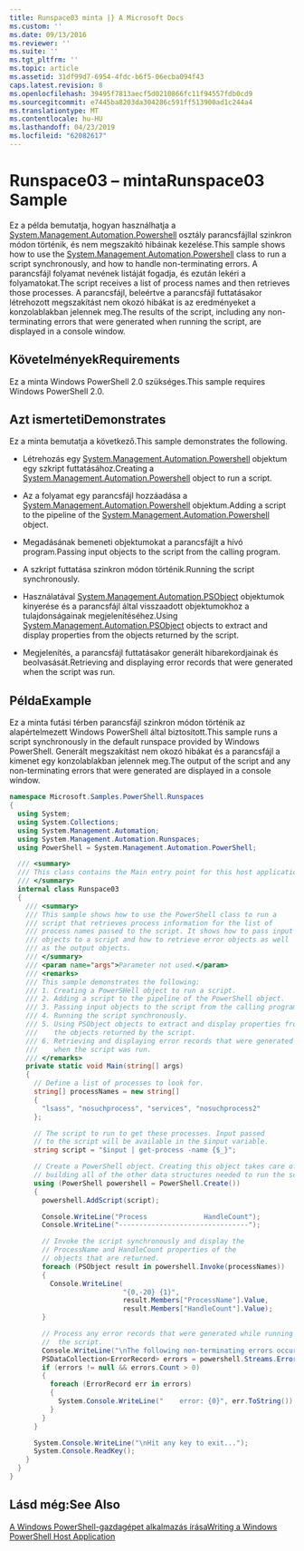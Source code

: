 ```yaml
---
title: Runspace03 minta |} A Microsoft Docs
ms.custom: ''
ms.date: 09/13/2016
ms.reviewer: ''
ms.suite: ''
ms.tgt_pltfrm: ''
ms.topic: article
ms.assetid: 31df99d7-6954-4fdc-b6f5-06ecba094f43
caps.latest.revision: 8
ms.openlocfilehash: 39495f7813aecf5d0210866fc11f94557fdb0cd9
ms.sourcegitcommit: e7445ba8203da304286c591ff513900ad1c244a4
ms.translationtype: MT
ms.contentlocale: hu-HU
ms.lasthandoff: 04/23/2019
ms.locfileid: "62082617"
---
```

# <a name="runspace03-sample"></a><span data-ttu-id="6b1e1-102">Runspace03 – minta</span><span class="sxs-lookup"><span data-stu-id="6b1e1-102">Runspace03 Sample</span></span>

<span data-ttu-id="6b1e1-103">Ez a példa bemutatja, hogyan használhatja a [System.Management.Automation.Powershell](/dotnet/api/system.management.automation.powershell) osztály parancsfájllal szinkron módon történik, és nem megszakító hibáinak kezelése.</span><span class="sxs-lookup"><span data-stu-id="6b1e1-103">This sample shows how to use the [System.Management.Automation.Powershell](/dotnet/api/system.management.automation.powershell) class to run a script synchronously, and how to handle non-terminating errors.</span></span> <span data-ttu-id="6b1e1-104">A parancsfájl folyamat nevének listáját fogadja, és ezután lekéri a folyamatokat.</span><span class="sxs-lookup"><span data-stu-id="6b1e1-104">The script receives a list of process names and then retrieves those processes.</span></span> <span data-ttu-id="6b1e1-105">A parancsfájl, beleértve a parancsfájl futtatásakor létrehozott megszakítást nem okozó hibákat is az eredményeket a konzolablakban jelennek meg.</span><span class="sxs-lookup"><span data-stu-id="6b1e1-105">The results of the script, including any non-terminating errors that were generated when running the script, are displayed in a console window.</span></span>

## <a name="requirements"></a><span data-ttu-id="6b1e1-106">Követelmények</span><span class="sxs-lookup"><span data-stu-id="6b1e1-106">Requirements</span></span>

<span data-ttu-id="6b1e1-107">Ez a minta Windows PowerShell 2.0 szükséges.</span><span class="sxs-lookup"><span data-stu-id="6b1e1-107">This sample requires Windows PowerShell 2.0.</span></span>

## <a name="demonstrates"></a><span data-ttu-id="6b1e1-108">Azt ismerteti</span><span class="sxs-lookup"><span data-stu-id="6b1e1-108">Demonstrates</span></span>

<span data-ttu-id="6b1e1-109">Ez a minta bemutatja a következő.</span><span class="sxs-lookup"><span data-stu-id="6b1e1-109">This sample demonstrates the following.</span></span>

- <span data-ttu-id="6b1e1-110">Létrehozás egy [System.Management.Automation.Powershell](/dotnet/api/system.management.automation.powershell) objektum egy szkript futtatásához.</span><span class="sxs-lookup"><span data-stu-id="6b1e1-110">Creating a [System.Management.Automation.Powershell](/dotnet/api/system.management.automation.powershell) object to run a script.</span></span>

- <span data-ttu-id="6b1e1-111">Az a folyamat egy parancsfájl hozzáadása a [System.Management.Automation.Powershell](/dotnet/api/system.management.automation.powershell) objektum.</span><span class="sxs-lookup"><span data-stu-id="6b1e1-111">Adding a script to the pipeline of the [System.Management.Automation.Powershell](/dotnet/api/system.management.automation.powershell) object.</span></span>

- <span data-ttu-id="6b1e1-112">Megadásának bemeneti objektumokat a parancsfájlt a hívó program.</span><span class="sxs-lookup"><span data-stu-id="6b1e1-112">Passing input objects to the script from the calling program.</span></span>

- <span data-ttu-id="6b1e1-113">A szkript futtatása szinkron módon történik.</span><span class="sxs-lookup"><span data-stu-id="6b1e1-113">Running the script synchronously.</span></span>

- <span data-ttu-id="6b1e1-114">Használatával [System.Management.Automation.PSObject](/dotnet/api/System.Management.Automation.PSObject) objektumok kinyerése és a parancsfájl által visszaadott objektumokhoz a tulajdonságainak megjelenítéséhez.</span><span class="sxs-lookup"><span data-stu-id="6b1e1-114">Using [System.Management.Automation.PSObject](/dotnet/api/System.Management.Automation.PSObject) objects to extract and display properties from the objects returned by the script.</span></span>

- <span data-ttu-id="6b1e1-115">Megjelenítés, a parancsfájl futtatásakor generált hibarekordjainak és beolvasását.</span><span class="sxs-lookup"><span data-stu-id="6b1e1-115">Retrieving and displaying error records that were generated when the script was run.</span></span>

## <a name="example"></a><span data-ttu-id="6b1e1-116">Példa</span><span class="sxs-lookup"><span data-stu-id="6b1e1-116">Example</span></span>

<span data-ttu-id="6b1e1-117">Ez a minta futási térben parancsfájl szinkron módon történik az alapértelmezett Windows PowerShell által biztosított.</span><span class="sxs-lookup"><span data-stu-id="6b1e1-117">This sample runs a script synchronously in the default runspace provided by Windows PowerShell.</span></span> <span data-ttu-id="6b1e1-118">Generált megszakítást nem okozó hibákat és a parancsfájl a kimenet egy konzolablakban jelennek meg.</span><span class="sxs-lookup"><span data-stu-id="6b1e1-118">The output of the script and any non-terminating errors that were generated are displayed in a console window.</span></span>

```csharp
namespace Microsoft.Samples.PowerShell.Runspaces
{
  using System;
  using System.Collections;
  using System.Management.Automation;
  using System.Management.Automation.Runspaces;
  using PowerShell = System.Management.Automation.PowerShell;

  /// <summary>
  /// This class contains the Main entry point for this host application.
  /// </summary>
  internal class Runspace03
  {
    /// <summary>
    /// This sample shows how to use the PowerShell class to run a
    /// script that retrieves process information for the list of
    /// process names passed to the script. It shows how to pass input
    /// objects to a script and how to retrieve error objects as well
    /// as the output objects.
    /// </summary>
    /// <param name="args">Parameter not used.</param>
    /// <remarks>
    /// This sample demonstrates the following:
    /// 1. Creating a PowerSHell object to run a script.
    /// 2. Adding a script to the pipeline of the PowerShell object.
    /// 3. Passing input objects to the script from the calling program.
    /// 4. Running the script synchronously.
    /// 5. Using PSObject objects to extract and display properties from
    ///    the objects returned by the script.
    /// 6. Retrieving and displaying error records that were generated
    ///    when the script was run.
    /// </remarks>
    private static void Main(string[] args)
    {
      // Define a list of processes to look for.
      string[] processNames = new string[]
      {
        "lsass", "nosuchprocess", "services", "nosuchprocess2"
      };

      // The script to run to get these processes. Input passed
      // to the script will be available in the $input variable.
      string script = "$input | get-process -name {$_}";

      // Create a PowerShell object. Creating this object takes care of
      // building all of the other data structures needed to run the script.
      using (PowerShell powershell = PowerShell.Create())
      {
        powershell.AddScript(script);

        Console.WriteLine("Process              HandleCount");
        Console.WriteLine("--------------------------------");

        // Invoke the script synchronously and display the
        // ProcessName and HandleCount properties of the
        // objects that are returned.
        foreach (PSObject result in powershell.Invoke(processNames))
        {
          Console.WriteLine(
                            "{0,-20} {1}",
                            result.Members["ProcessName"].Value,
                            result.Members["HandleCount"].Value);
        }

        // Process any error records that were generated while running
        //  the script.
        Console.WriteLine("\nThe following non-terminating errors occurred:\n");
        PSDataCollection<ErrorRecord> errors = powershell.Streams.Error;
        if (errors != null && errors.Count > 0)
        {
          foreach (ErrorRecord err in errors)
          {
            System.Console.WriteLine("    error: {0}", err.ToString());
          }
        }
      }

      System.Console.WriteLine("\nHit any key to exit...");
      System.Console.ReadKey();
    }
  }
}
```

## <a name="see-also"></a><span data-ttu-id="6b1e1-119">Lásd még:</span><span class="sxs-lookup"><span data-stu-id="6b1e1-119">See Also</span></span>

[<span data-ttu-id="6b1e1-120">A Windows PowerShell-gazdagépet alkalmazás írása</span><span class="sxs-lookup"><span data-stu-id="6b1e1-120">Writing a Windows PowerShell Host Application</span></span>](./writing-a-windows-powershell-host-application.md)